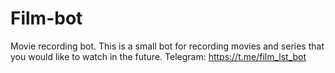 # Film-bot
Movie recording bot.
This is a small bot for recording movies and series that you would like to watch in the future.
Telegram: https://t.me/film_lst_bot

